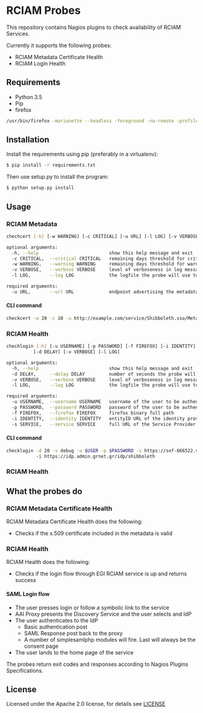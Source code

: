 # RCIAM Probes

This repository contains Nagios plugins to check availability of RCIAM Services.

Currently it supports the following probes:
* RCIAM Metadata Certificate Health
* RCIAM Login Health

## Requirements
* Python 3.5
* Pip
* firefox
```bash
/usr/bin/firefox -marionette --headless -foreground -no-remote -profile /tmp/rust_mozprofilerYSIK2
```


## Installation
Install the requirements using pip (preferably in a virtualenv):
```bash
$ pip install -r requirements.txt
```

Then use setup.py to install the program:
```bash
$ python setup.py install
```

## Usage
### RCIAM Metadata
```bash
chechcert [-h] [-w WARNING] [-c CRITICAL] [-u URL] [-l LOG] [-v VERBOSE]

optional arguments:
  -h, --help                          show this help message and exit
  -c CRITICAL,  --critical CRITICAL   remaining days threshold for critical
  -w WARNING,   --warning WARNING     remaining days threshold for warning
  -v VERBOSE,   --verbose VERBOSE     level of verboseness in log messages {debug,info,warning,error,critical}
  -l LOG,       --log LOG             the logfile the probe will use to append its messages, provide full path

required arguments:
  -u URL,       --url URL             endpoint advertising the metadata
```
#### CLI command
```bash
checkcert -w 20 -c 10 -u http://example.com/service/Shibboleth.sso/Metadata
```
### RCIAM Health
```bash
chechlogin [-h] [-u USERNAME] [-p PASSWORD] [-f FIREFOX] [-i IDENTITY] [-s SERVICE]
          [-d DELAY] [-v VERBOSE] [-l LOG]

optional arguments:
  -h, --help                          show this help message and exit
  -d DELAY,     --delay DELAY         number of seconds the probe will wait for the page to load
  -v VERBOSE,   --verbose VERBOSE     level of verboseness in log messages {debug,info,warning,error,critical}
  -l LOG,       --log LOG             the logfile the probe will use to append its messages, provide full path

required arguments:
  -u USERNAME,  --username USERNAME   username of the user to be authenticated
  -p PASSWORD,  --password PASSWORD   password of the user to be authenticated
  -f FIREFOX,   --firefox FIREFOX     firefox binary full path
  -i IDENTITY,  --identity IDENTITY   entityID URL of the identity provider, e.g. https://idp.admin.grnet.gr/idp/shibboleth
  -s SERVICE,   --service SERVICE     full URL of the Service Provider's authentication link the probe will test.
```
#### CLI command
```bash
checklogin -d 20 -v debug -u $USER -p $PASSWORD -s https://snf-666522.vm.okeanos.grnet.gr/ssp/module.php/core/authenticate.php?as=egi-sp
           -i https://idp.admin.grnet.gr/idp/shibboleth
```
### RCIAM Health

## What the probes do

### RCIAM Metadata Certificate Health

RCIAM Metadata Certificate Health does the following:

* Checks if the x.509 certificate included in the metadata is valid

### RCIAM Health

RCIAM Health does the following:
* Checks if the login flow through EGI RCIAM service is up and returns success

#### SAML Login flow
* The user presses login or follow a symbolic link to the service
* AAI Proxy presents the Discovery Service and the user selects and IdP
* The user authenticates to the IdP
  * Basic authentication post
  * SAML Response post back to the proxy
  * A number of simplesamlphp modules will fire. Last will always be the consent page
* The user lands to the home page of the service

The probes return exit codes and responses according to Nagios Plugins Specifications.

## License
Licensed under the Apache 2.0 license, for details see [LICENSE](https://github.com/ioigoume/rciam_probes/blob/master/LICENSE)